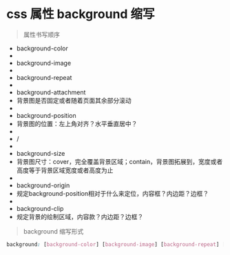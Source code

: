 # css 属性 background 缩写

> 属性书写顺序
- background-color
-
- background-image
-
- background-repeat
-
- background-attachment
- 背景图是否固定或者随着页面其余部分滚动
-
- background-position
- 背景图的位置：左上角对齐？水平垂直居中？
-
- /
-
- background-size
- 背景图尺寸：cover，完全覆盖背景区域；contain，背景图拓展到，宽度或者高度等于背景区域宽度或者高度为止
-
- background-origin
- 规定background-position相对于什么来定位，内容框？内边距？边框？
-
- background-clip
- 规定背景的绘制区域，内容款？内边距？边框？

> background 缩写形式

```css
background: [background-color] [background-image] [background-repeat] [background-attachment] [background-position] / [background-size] [background-origin] [background-clip]
```